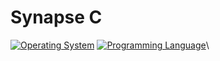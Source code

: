 # Synapse C
[![Operating System](https://custom-icon-badges.demolab.com/badge/Windows-0078D6?logo=windows11&logoColor=white)](#)
[![Programming Language](https://img.shields.io/badge/Rust-000000?style=flat&logo=rust&logoColor=white)](https://www.rust-lang.org/)\
